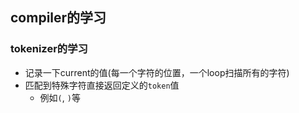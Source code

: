 ## compiler的学习

### tokenizer的学习

* 记录一下current的值(每一个字符的位置，一个loop扫描所有的字符)
* 匹配到特殊字符直接返回定义的`token`值
  * 例如`(`, `)`等